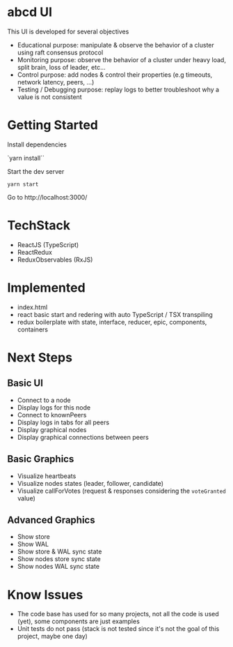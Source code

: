 # abcd UI

This UI is developed for several objectives

- Educational purpose: manipulate & observe the behavior of a cluster using raft consensus protocol
- Monitoring purpose: observe the behavior of a cluster under heavy load, split brain, loss of leader, etc...
- Control purpose: add nodes & control their properties (e.g timeouts, network latency, peers, ...)
- Testing / Debugging purpose: replay logs to better troubleshoot why a value is not consistent

# Getting Started

Install dependencies

`yarn install``

Start the dev server

`yarn start`

Go to http://localhost:3000/

# TechStack

- ReactJS (TypeScript)
- ReactRedux
- ReduxObservables (RxJS)

# Implemented

- index.html
- react basic start and redering with auto TypeScript / TSX transpiling
- redux boilerplate with state, interface, reducer, epic, components, containers

# Next Steps

## Basic UI

- Connect to a node
- Display logs for this node
- Connect to knownPeers
- Display logs in tabs for all peers
- Display graphical nodes
- Display graphical connections between peers

## Basic Graphics

- Visualize heartbeats
- Visualize nodes states (leader, follower, candidate)
- Visualize callForVotes (request & responses considering the `voteGranted` value)

## Advanced Graphics

- Show store
- Show WAL
- Show store & WAL sync state
- Show nodes store sync state
- Show nodes WAL sync state

# Know Issues

- The code base has used for so many projects, not all the code is used (yet), some components are just examples
- Unit tests do not pass (stack is not tested since it's not the goal of this project, maybe one day)